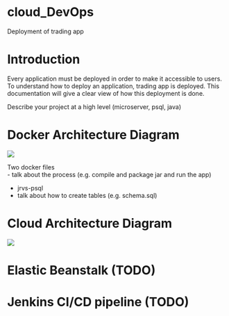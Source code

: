 # cloud_DevOps
Deployment of trading app

# Introduction  
Every application must be deployed in order to make it accessible to users. To understand how to deploy an application, trading app is deployed. This documentation will give a clear view of how this deployment is done.  

Describe your project at a high level (microserver, psql, java)  
  
# Docker Architecture Diagram  
![
](https://lh3.googleusercontent.com/gJWqYowMq87fnNcQZTVWiYcWYLGBdn-6a0e0p-_Y9UAFbhGyalgrGW8Z9hvE_OrnHMXHPcRNIYk "DockerC Architecture")

 Two docker files  
    - talk about the process (e.g. compile and package jar and run the app)  
  - jrvs-psql  
   - talk about how to create tables (e.g. schema.sql)  
  
# Cloud Architecture Diagram  
![
](https://lh3.googleusercontent.com/UYU6dGGLwDJ2rkH0cAExB9jAvACWf2iFUM3KSoLrAueMdBB9mVF5SRpvn4lX3I0a8V6wmT48H9U " Architecture")

# Elastic Beanstalk (TODO)  
# Jenkins CI/CD pipeline (TODO)
<!--stackedit_data:
eyJoaXN0b3J5IjpbMTUxNjYxMDA0MCwtMTU3NDcwNTY2LDgyMT
I0NjUzNCwtMzc5OTE4MTQ3XX0=
-->